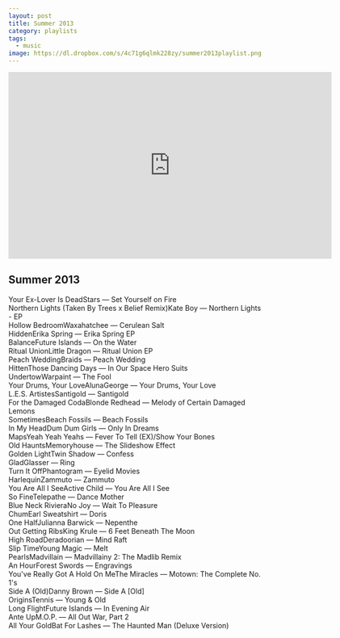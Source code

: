 ```yaml
---
layout: post
title: Summer 2013
category: playlists
tags: 
  - music
image: https://dl.dropbox.com/s/4c71g6qlmk228zy/summer2013playlist.png
---
```


<iframe width="640" height="370" src="https://rd.io/i/QXaYuDNiazM/" frameborder="0">&nbsp;</iframe>

<div class="playlist"><h2>Summer 2013</h2> <div class="playlist-track"><span class="track-name">Your Ex-Lover Is Dead</span><span class="track-artist">Stars</span><span class="track-album"> — Set Yourself on Fire</span></div><div class="playlist-track"><span class="track-name">Northern Lights (Taken By Trees x Belief Remix)</span><span class="track-artist">Kate Boy</span><span class="track-album"> — Northern Lights - EP</span></div><div class="playlist-track"><span class="track-name">Hollow Bedroom</span><span class="track-artist">Waxahatchee</span><span class="track-album"> — Cerulean Salt</span></div><div class="playlist-track"><span class="track-name">Hidden</span><span class="track-artist">Erika Spring</span><span class="track-album"> — Erika Spring EP</span></div><div class="playlist-track"><span class="track-name">Balance</span><span class="track-artist">Future Islands</span><span class="track-album"> — On the Water</span></div><div class="playlist-track"><span class="track-name">Ritual Union</span><span class="track-artist">Little Dragon</span><span class="track-album"> — Ritual Union EP</span></div><div class="playlist-track"><span class="track-name">Peach Wedding</span><span class="track-artist">Braids</span><span class="track-album"> — Peach Wedding</span></div><div class="playlist-track"><span class="track-name">Hitten</span><span class="track-artist">Those Dancing Days</span><span class="track-album"> — In Our Space Hero Suits</span></div><div class="playlist-track"><span class="track-name">Undertow</span><span class="track-artist">Warpaint</span><span class="track-album"> — The Fool</span></div><div class="playlist-track"><span class="track-name">Your Drums, Your Love</span><span class="track-artist">AlunaGeorge</span><span class="track-album"> — Your Drums, Your Love</span></div><div class="playlist-track"><span class="track-name">L.E.S. Artistes</span><span class="track-artist">Santigold</span><span class="track-album"> — Santigold</span></div><div class="playlist-track"><span class="track-name">For the Damaged Coda</span><span class="track-artist">Blonde Redhead</span><span class="track-album"> — Melody of Certain Damaged Lemons</span></div><div class="playlist-track"><span class="track-name">Sometimes</span><span class="track-artist">Beach Fossils</span><span class="track-album"> — Beach Fossils</span></div><div class="playlist-track"><span class="track-name">In My Head</span><span class="track-artist">Dum Dum Girls</span><span class="track-album"> — Only In Dreams</span></div><div class="playlist-track"><span class="track-name">Maps</span><span class="track-artist">Yeah Yeah Yeahs</span><span class="track-album"> — Fever To Tell (EX)/Show Your Bones</span></div><div class="playlist-track"><span class="track-name">Old Haunts</span><span class="track-artist">Memoryhouse</span><span class="track-album"> — The Slideshow Effect</span></div><div class="playlist-track"><span class="track-name">Golden Light</span><span class="track-artist">Twin Shadow</span><span class="track-album"> — Confess</span></div><div class="playlist-track"><span class="track-name">Glad</span><span class="track-artist">Glasser</span><span class="track-album"> — Ring</span></div><div class="playlist-track"><span class="track-name">Turn It Off</span><span class="track-artist">Phantogram</span><span class="track-album"> — Eyelid Movies</span></div><div class="playlist-track"><span class="track-name">Harlequin</span><span class="track-artist">Zammuto</span><span class="track-album"> — Zammuto</span></div><div class="playlist-track"><span class="track-name">You Are All I See</span><span class="track-artist">Active Child</span><span class="track-album"> — You Are All I See</span></div><div class="playlist-track"><span class="track-name">So Fine</span><span class="track-artist">Telepathe</span><span class="track-album"> — Dance Mother</span></div><div class="playlist-track"><span class="track-name">Blue Neck Riviera</span><span class="track-artist">No Joy</span><span class="track-album"> — Wait To Pleasure</span></div><div class="playlist-track"><span class="track-name">Chum</span><span class="track-artist">Earl Sweatshirt</span><span class="track-album"> — Doris</span></div><div class="playlist-track"><span class="track-name">One Half</span><span class="track-artist">Julianna Barwick</span><span class="track-album"> — Nepenthe</span></div><div class="playlist-track"><span class="track-name">Out Getting Ribs</span><span class="track-artist">King Krule</span><span class="track-album"> — 6 Feet Beneath The Moon</span></div><div class="playlist-track"><span class="track-name">High Road</span><span class="track-artist">Deradoorian</span><span class="track-album"> — Mind Raft</span></div><div class="playlist-track"><span class="track-name">Slip Time</span><span class="track-artist">Young Magic</span><span class="track-album"> — Melt</span></div><div class="playlist-track"><span class="track-name">Pearls</span><span class="track-artist">Madvillain</span><span class="track-album"> — Madvillainy 2: The Madlib Remix</span></div><div class="playlist-track"><span class="track-name">An Hour</span><span class="track-artist">Forest Swords</span><span class="track-album"> — Engravings</span></div><div class="playlist-track"><span class="track-name">You've Really Got A Hold On Me</span><span class="track-artist">The Miracles</span><span class="track-album"> — Motown: The Complete No. 1's</span></div><div class="playlist-track"><span class="track-name">Side A (Old)</span><span class="track-artist">Danny Brown</span><span class="track-album"> — Side A [Old]</span></div><div class="playlist-track"><span class="track-name">Origins</span><span class="track-artist">Tennis</span><span class="track-album"> — Young &amp; Old</span></div><div class="playlist-track"><span class="track-name">Long Flight</span><span class="track-artist">Future Islands</span><span class="track-album"> — In Evening Air</span></div><div class="playlist-track"><span class="track-name">Ante Up</span><span class="track-artist">M.O.P.</span><span class="track-album"> — All Out War, Part 2</span></div><div class="playlist-track"><span class="track-name">All Your Gold</span><span class="track-artist">Bat For Lashes</span><span class="track-album"> — The Haunted Man (Deluxe Version)</span></div></div>